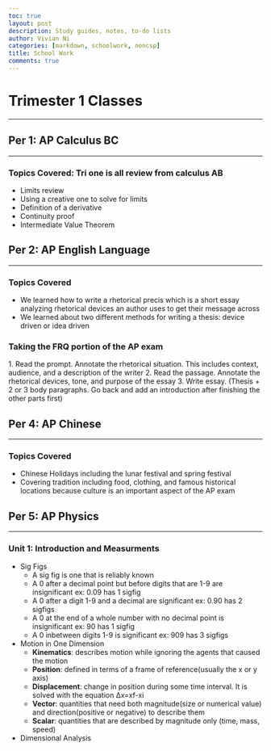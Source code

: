 ```yaml
---
toc: true
layout: post
description: Study guides, notes, to-do lists
author: Vivian Ni
categories: [markdown, schoolwork, noncsp]
title: School Work
comments: true
---
```


<h1>Trimester 1 Classes</h1>
<hr>

<h2>Per 1: AP Calculus BC</h2>
<hr>
<h3>Topics Covered: Tri one is all review from calculus AB</h3>
<ul>
    <li>Limits review</li>
    <li>Using a creative one to solve for limits</li>
    <li>Definition of a derivative</li>
    <li>Continuity proof</li>
    <li>Intermediate Value Theorem</li>
</ul>

<h2>Per 2: AP English Language</h2>
<hr>
<h3>Topics Covered</h3>
<ul>
    <li>We learned how to write a rhetorical precis which is a short essay analyzing rhetorical devices an author uses to get their message across</li>
    <li>We learned about two different methods for writing a thesis: device driven or idea driven</li>
</ul>

<h3>Taking the FRQ portion of the AP exam</h3>
1. Read the prompt. Annotate the rhetorical situation. This includes context, audience, and a description of the writer
2. Read the passage. Annotate the rhetorical devices, tone, and purpose of the essay
3. Write essay. (Thesis + 2 or 3 body paragraphs. Go back and add an introduction after finishing the other parts first)

<h2>Per 4: AP Chinese</h2>
<hr>
<h3>Topics Covered</h3>
<ul>
    <li>Chinese Holidays including the lunar festival and spring festival</li>
    <li>Covering tradition including food, clothing, and famous historical locations because culture is an important aspect of the AP exam</li>
</ul>

<h2>Per 5: AP Physics</h2>
<hr>
<h3>Unit 1: Introduction and Measurments</h3>
<ul>
    <li>Sig Figs
        <ul>
            <li>A sig fig is one that is reliably known</li>
            <li>A 0 after a decimal point but before digits that are 1-9 are insignificant ex: 0.09 has 1 sigfig</li>
            <li>A 0 after a digit 1-9 and a decimal are significant ex: 0.90 has 2 sigfigs</li>
            <li>A 0 at the end of a whole number with no decimal point is insignificant ex: 90 has 1 sigfig</li>
            <li>A 0 inbetween digits 1-9 is significant ex: 909 has 3 sigfigs</li>
        </ul>
    </li>
    <li>Motion in One Dimension
        <ul>
            <li><b>Kinematics</b>: describes motion while ignoring the agents that caused the motion</li>
            <li><b>Position</b>: defined in terms of a frame of reference(usually the x or y axis)</li>
            <li><b>Displacement</b>: change in position during some time interval. It is solved with the equation Δx=xf-xi</li>
            <li><b>Vector</b>: quantities that need both magnitude(size or numerical value) and direction(positive or negative) to describe them</li>
            <li><b>Scalar</b>: quantities that are described by magnitude only (time, mass, speed)</li>
        </ul>
    </li>
    <li>Dimensional Analysis</li>

        